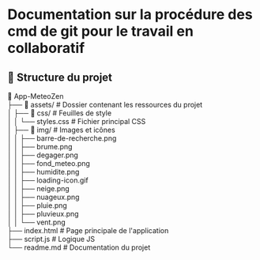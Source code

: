 # Documentation sur la procédure des cmd de git pour le travail en collaboratif

## 📁 Structure du projet

📁 App-MeteoZen  
├── 📂 assets/                  # Dossier contenant les ressources du projet  
│   ├── 📂 css/                 # Feuilles de style  
│   │   └── styles.css         # Fichier principal CSS  
│   ├── 📂 img/                 # Images et icônes  
│   │   ├── barre-de-recherche.png  
│   │   ├── brume.png  
│   │   ├── degager.png  
│   │   ├── fond_meteo.png  
│   │   ├── humidite.png  
│   │   ├── loading-icon.gif  
│   │   ├── neige.png  
│   │   ├── nuageux.png  
│   │   ├── pluie.png  
│   │   ├── pluvieux.png  
│   │   └── vent.png  
├── index.html                 # Page principale de l'application  
├── script.js                  # Logique JS  
└── readme.md                  # Documentation du projet  

